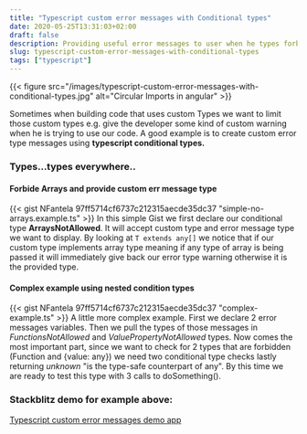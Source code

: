 ```yaml
---
title: "Typescript custom error messages with Conditional types"
date: 2020-05-25T13:31:03+02:00
draft: false
description: Providing useful error messages to user when he types forbidden types in his code.
slug: typescript-custom-error-messages-with-conditional-types
tags: ["typescript"]
---
```

{{< figure src="/images/typescript-custom-error-messages-with-conditional-types.jpg" alt="Circular Imports in angular" >}}

Sometimes when building code that uses custom Types we want to limit those custom types e.g. give the developer some kind of custom
warning when he is trying to use our code. A good example is to create custom error type messages using **typescript conditional types.**

### Types...types everywhere..

#### Forbide Arrays and provide custom err message type
{{< gist NFantela 97ff5714cf6737c212315aecde35dc37 "simple-no-arrays.example.ts" >}}
In this simple Gist we first declare our conditional type **ArraysNotAllowed**. It will accept custom type and error message
type we want to display. By looking at `T extends any[]` we notice that if our custom type implements array type meaning if any type of
array is being passed it will immediately give back our error type warning otherwise it is the provided type.

#### Complex example using nested condition types
{{< gist NFantela 97ff5714cf6737c212315aecde35dc37 "complex-example.ts" >}}
A little more complex example. First we declare 2 error messages variables. Then we pull the types of those messages in *FunctionsNotAllowed* and *ValuePropertyNotAllowed* types.
Now comes the most important part, since we want to check for 2 types that are forbidden (Function and {value: any}) we need two conditional type checks lastly returning *unknown* "is the type-safe counterpart of any".
By this time we are ready to test this type with  3 calls to doSomething().

### Stackblitz demo for example above:
[Typescript custom error messages demo app](https://stackblitz.com/edit/typescript-custom-error-messages-with-conditional-types)